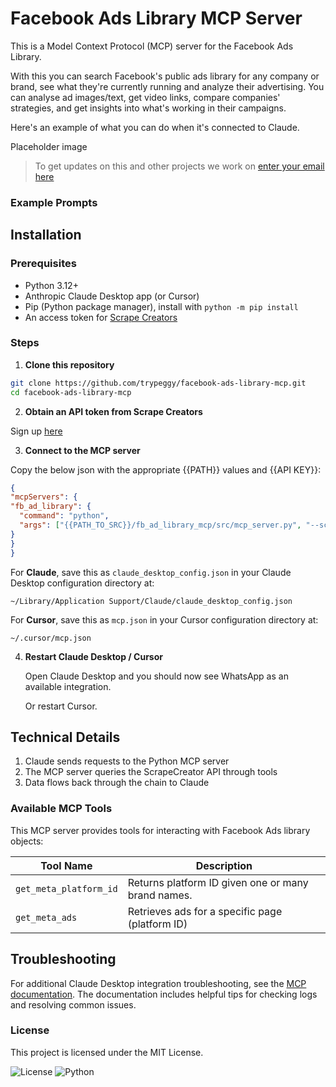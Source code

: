 # Facebook Ads Library MCP Server

This is a Model Context Protocol (MCP) server for the Facebook Ads Library.

With this you can search Facebook's public ads library for any company or brand, see what they're currently running and analyze their advertising. You can analyse ad images/text, get video links, compare companies' strategies, and get insights into what's working in their campaigns.

Here's an example of what you can do when it's connected to Claude.

Placeholder image

> To get updates on this and other projects we work on [enter your email here](https://tally.so/r/np6rYy)


### Example Prompts



## Installation

### Prerequisites

- Python 3.12+
- Anthropic Claude Desktop app (or Cursor)
- Pip (Python package manager), install with `python -m pip install`
- An access token for [Scrape Creators](https://scrapecreators.com/)

### Steps
1. **Clone this repository**

  ```bash
  git clone https://github.com/trypeggy/facebook-ads-library-mcp.git
  cd facebook-ads-library-mcp
  ```
2. **Obtain an API token from Scrape Creators**

  Sign up [here](https://scrapecreators.com/) 

3. **Connect to the MCP server**

  Copy the below json with the appropriate {{PATH}} values and {{API KEY}}:

   ```json
{
 "mcpServers": {
   "fb_ad_library": {
     "command": "python",
     "args": ["{{PATH_TO_SRC}}/fb_ad_library_mcp/src/mcp_server.py", "--scrapecreators-api-key", "{{YOUR_SCRAPECREATORS_API_KEY}}"]
   }
 }
}
```

  For **Claude**, save this as `claude_desktop_config.json` in your Claude Desktop configuration directory at:

   ```
   ~/Library/Application Support/Claude/claude_desktop_config.json
   ```

   For **Cursor**, save this as `mcp.json` in your Cursor configuration directory at:

   ```
   ~/.cursor/mcp.json
   ```

4. **Restart Claude Desktop / Cursor**
   
   Open Claude Desktop and you should now see WhatsApp as an available integration.

   Or restart Cursor.

## Technical Details

1. Claude sends requests to the Python MCP server
2. The MCP server queries the ScrapeCreator API through tools
3. Data flows back through the chain to Claude

### Available MCP Tools

This MCP server provides tools for interacting with Facebook Ads library objects:

| Tool Name                       | Description                                              |
| ------------------------------- | -------------------------------------------------------- |
| `get_meta_platform_id`          | Returns platform ID given one or many brand names.       |
| `get_meta_ads`                  | Retrieves ads for a specific page (platform ID)          |


## Troubleshooting

For additional Claude Desktop integration troubleshooting, see the [MCP documentation](https://modelcontextprotocol.io/quickstart/server#claude-for-desktop-integration-issues). The documentation includes helpful tips for checking logs and resolving common issues.

### License

This project is licensed under the MIT License.

![License](https://img.shields.io/badge/license-MIT-blue.svg)
![Python](https://img.shields.io/badge/python-3.12+-green.svg)
